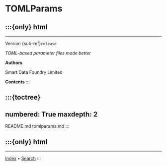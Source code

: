 # TOMLParams

## :::{only} html

______________________________________________________________________

Version {sub-ref}`release`

*TOML-based parameter files made better*

**Authors**

Smart Data Foundry Limited

**Contents** :::

## :::{toctree}

## numbered: True maxdepth: 2

README.md tomlparams.md :::

## :::{only} html

______________________________________________________________________

[Index](genindex) • [Search](search) :::
